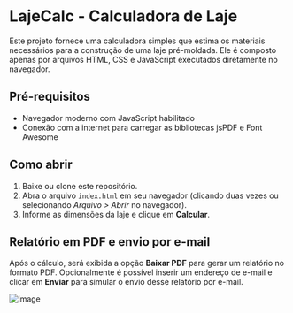 # LajeCalc - Calculadora de Laje

Este projeto fornece uma calculadora simples que estima os materiais necessários para a construção de uma laje pré­-moldada. Ele é composto apenas por arquivos HTML, CSS e JavaScript executados diretamente no navegador.

## Pré-requisitos
- Navegador moderno com JavaScript habilitado
- Conexão com a internet para carregar as bibliotecas jsPDF e Font Awesome

## Como abrir
1. Baixe ou clone este repositório.
2. Abra o arquivo `index.html` em seu navegador (clicando duas vezes ou selecionando *Arquivo > Abrir* no navegador).
3. Informe as dimensões da laje e clique em **Calcular**.

## Relatório em PDF e envio por e-mail
Após o cálculo, será exibida a opção **Baixar PDF** para gerar um relatório no formato PDF. Opcionalmente é possível inserir um endereço de e-mail e clicar em **Enviar** para simular o envio desse relatório por e-mail.

![image](https://github.com/user-attachments/assets/3094f9e8-957f-4ebe-966a-cd92424a98a8)
